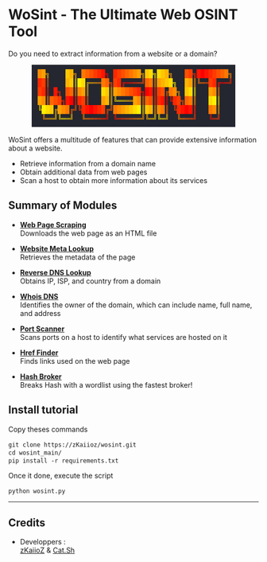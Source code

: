 # WoSint - The Ultimate Web OSINT Tool

Do you need to extract information from a website or a domain? 

<p align="center">
  <img src="ui/image.png">
</p>

WoSint offers a multitude of features that can provide extensive information about a website.

- Retrieve information from a domain name
- Obtain additional data from web pages
- Scan a host to obtain more information about its services

## Summary of Modules

- <u>**Web Page Scraping**</u><br>
    Downloads the web page as an HTML file

- <u>**Website Meta Lookup**</u><br>
    Retrieves the metadata of the page 

- <u>**Reverse DNS Lookup**</u><br>
    Obtains IP, ISP, and country from a domain 

- <u>**Whois DNS**</u> <br>
    Identifies the owner of the domain, which can include name, full name, and address

- <u>**Port Scanner**</u><br>
    Scans ports on a host to identify what services are hosted on it

- <u>**Href Finder**</u><br>
    Finds links used on the web page

- <u>**Hash Broker**</u> <br>
    Breaks Hash with a wordlist using the fastest broker!

## Install tutorial

Copy theses commands 

```
git clone https://zKaiioz/wosint.git
cd wosint_main/
pip install -r requirements.txt
```

Once it done, execute the script

```
python wosint.py

```


<hr>

## Credits
- Developpers :  
<a href="https://github.com/zkaiioz">zKaiioZ</a>  & 
<a href="https://github.com/catdotsh">Cat.Sh</a> 
